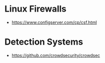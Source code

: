 # Linux Firewalls
* https://www.configserver.com/cp/csf.html

# Detection Systems
* https://github.com/crowdsecurity/crowdsec
